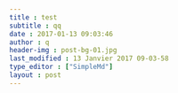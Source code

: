 ```yaml
---
title : test
subtitle : qq
date : 2017-01-13 09:03:46
author : q
header-img : post-bg-01.jpg
last_modified : 13 Janvier 2017 09-03-58
type_editor : ["SimpleMd"]
layout : post
---
```

